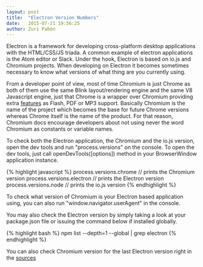 ```yaml
---
layout: post
title:  "Electron Version Numbers"
date:   2015-07-21 19:56:25
author: Zuri Pabón
---
```


Electron is a framework for developing cross-platform desktop applications with the HTML/CSS/JS triada. A common example of electron applications is the Atom editor or Slack. Under the hook, Electron is based on io.js and Chromium projects. When developing on Electron it becomes sometimes necessary to know what versions of what thing are you currently using.

From a developer point of view, most of time Chromium is just Chrome as both of them use the same Blink layout/rendering engine and the same V8 Javascript engine, just that Chrome is a wrapper over Chromium providing extra [features](https://code.google.com/p/chromium/wiki/ChromiumBrowserVsGoogleChrome) as Flash, PDF or MP3 support. Basically Chromium is the name of the project which becomes the base for future Chrome versions whereas Chrome itself is the name of the product. For that reason, Chromium docs encourage developers about not using never the word Chromium as constants or variable names. 

To check both the Electron application, the Chromium and the io.js version, open the dev tools and run "process.versions" on the console. To open the dev tools, just call openDevTools([options]) method in your BrowserWindow application instance.

{% highlight javascript %}
process.versions.chrome // prints the Chromium version
process.versions.electron // prints the Electron version
process.versions.node // prints the io.js version
{% endhighlight %}

To check what version of Chromium is your Electron based application using, you can also run "window.navigator.userAgent" in the console.

You may also check the Electron version by simply taking a look at your package.json file or issuing the command below if installed globally.

{% highlight bash %}
npm list --depth=1 --global | grep electron
{% endhighlight %}

You can also check Chromium version for the last Electron version right in the [sources](https://github.com/atom/electron/blob/master/atom/common/chrome_version.h)